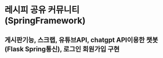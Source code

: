 # 레시피 공유 커뮤니티(SpringFramework)

## 게시판기능, 스크랩, 유튜브API, chatgpt API이용한 챗봇(Flask Spring통신), 로그인 회원가입 구현
